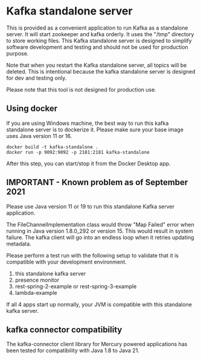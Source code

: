 # Kafka standalone server

This is provided as a convenient application to run Kafka as a standalone server. It will start zookeeper and kafka orderly. 
It uses the "/tmp" directory to store working files. This Kafka standalone server is designed to simplify 
software development and testing and should not be used for production purpose.

Note that when you restart the Kafka standalone server, all topics will be deleted. This is intentional 
because the kafka standalone server is designed for dev and testing only.

Please note that this tool is not designed for production use.

## Using docker

If you are using Windows machine, the best way to run this kafka standalone server is to dockerize it. 
Please make sure your base image uses Java version 11 or 16.

```
docker build -t kafka-standalone .
docker run -p 9092:9092 -p 2181:2181 kafka-standalone
```

After this step, you can start/stop it from the Docker Desktop app.

## IMPORTANT - Known problem as of September 2021

Please use Java version 11 or 19 to run this standalone Kafka server application.

The FileChannelImplementation class would throw "Map Failed" error when running in Java version 1.8.0_292 or
version 15. This would result in system failure. The kafka client will go into an endless loop when it retries
updating metadata.

Please perform a test run with the following setup to validate that it is compatible with your development environment.
1. this standalone kafka server
2. presence monitor
3. rest-spring-2-example or rest-spring-3-example
4. lambda-example

If all 4 apps start up normally, your JVM is compatible with this standalone kafka server.

## kafka connector compatibility

The kafka-connector client library for Mercury powered applications has been tested for compatibility with Java 1.8
to Java 21.
